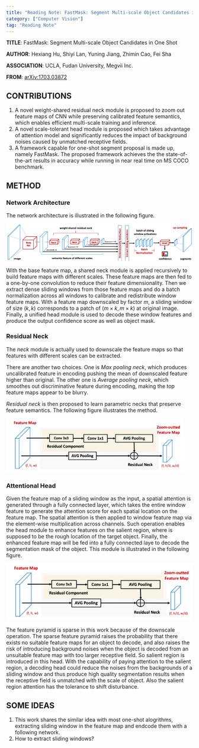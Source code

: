 ```yaml
---
title: "Reading Note: FastMask: Segment Multi-scale Object Candidates in One Shot"
category: ["Computer Vision"]
tag: "Reading Note"
---
```


**TITLE**: FastMask: Segment Multi-scale Object Candidates in One Shot

**AUTHOR**: Hexiang Hu, Shiyi Lan, Yuning Jiang, Zhimin Cao, Fei Sha

**ASSOCIATION**: UCLA, Fudan University, Megvii Inc.

**FROM**: [arXiv:1703.03872](https://arxiv.org/abs/1703.03872)

## CONTRIBUTIONS ##

1. A novel weight-shared residual neck module is proposed to zoom out feature maps of CNN while preserving calibrated feature semantics, which enables efficient multi-scale training and inference.
2. A novel scale-tolerant head module is proposed which takes advantage of attention model and significantly reduces the impact of background noises caused by unmatched receptive fields.
3. A framework capable for one-shot segment proposal is made up, namely FastMask. The proposed framework achieves the the state-of-the-art results in accuracy while running in near real time on MS COCO benchmark.


## METHOD ##

### Network Architecture ###

The network architecture is illustrated in the following figure. 

<img class="img-responsive center-block" src="https://raw.githubusercontent.com/joshua19881228/my_blogs/master/Computer_Vision/Reading_Note/figures/Reading_Note_20170418_FastMask_1.png" alt="" width="640"/>

With the base feature map, a shared neck module is applied recursively to build feature maps with different scales. These feature maps are then fed to a one-by-one convolution to reduce their feature dimensionality. Then we extract dense sliding windows from those feature maps and do a batch normalization across all windows to calibrate and redistribute window feature maps. With a feature map downscaled by factor $m$, a sliding window of size $(k, k)$ corresponds to a patch of $(m \times k, m \times k)$ at original image. Finally, a unified head module is used to decode these window features and produce the output confidence score as well as object mask.

### Residual Neck ###

The *neck* module is actually used to downscale the feature maps so that features with different scales can be extracted. 

There are another two choices. One is *Max pooling neck*, which produces uncalibrated feature in encoding pushing the mean of downscaled feature higher than original. The other one is *Average pooling neck*, which smoothes out discriminative feature during encoding, making the top feature maps appear to be blurry.

*Residual neck* is then proposed to learn parametric necks that preserve feature semantics. The following figure illustrates the method.

<img class="img-responsive center-block" src="https://raw.githubusercontent.com/joshua19881228/my_blogs/master/Computer_Vision/Reading_Note/figures/Reading_Note_20170418_FastMask_2.png" alt="" width="480"/>

### Attentional Head ###

Given the feature map of a sliding window as the input, a spatial attention is generated through a fully connected layer, which takes the entire window feature to generate the attention score for each spatial location on the feature map. The spatial attention is then applied to window feature map via the element-wise multiplication across channels. Such operation enables the head module to enhance features on the salient region, where is supposed to be the rough location of the target object. Finally, the enhanced feature map will be fed into a fully connected laye to decode the segmentation mask of the object. This module is illustrated in the following figure.

<img class="img-responsive center-block" src="https://raw.githubusercontent.com/joshua19881228/my_blogs/master/Computer_Vision/Reading_Note/figures/Reading_Note_20170418_FastMask_2.png" alt="" width="640"/>

The feature pyramid is sparse in this work because of the downscale operation. The sparse feature pyramid raises the probability that there exists no suitable feature maps for an object to decode, and also raises the risk of introducing background noises when the object is decoded from an unsuitable feature map with too larger receptive field. So salient region is introduced in this head. With the capability of paying attention to the salient region, a decoding head could reduce the noises from the backgrounds of a sliding window and thus produce high quality segmentation results when the receptive field is unmatched with the scale of object. Also the salient region attention has the tolerance to shift disturbance.

## SOME IDEAS ##

1. This work shares the similar idea with most one-shot alogrithms, extracting sliding window in the feature map and endcode them with a following network.
2. How to extract sliding windows?
